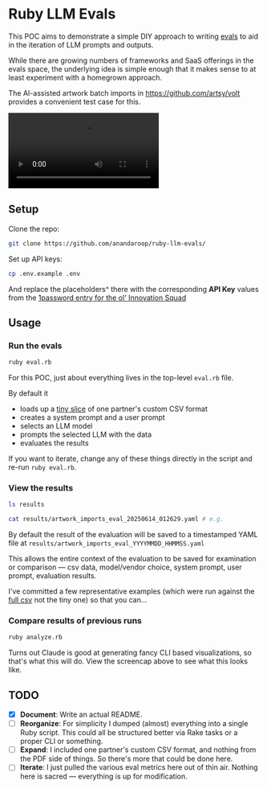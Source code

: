 # Ruby LLM Evals

This POC aims to demonstrate a simple DIY approach to writing [evals](https://www.datacamp.com/blog/llm-evaluation) to aid in the iteration of LLM prompts and outputs.

While there are growing numbers of frameworks and SaaS offerings in the evals space, the underlying idea is simple enough that it makes sense to at least experiment with a homegrown approach.

The AI-assisted artwork batch imports in https://github.com/artsy/volt provides a convenient test case for this.

<video src="https://github.com/user-attachments/assets/cd55fd3d-63f1-45d4-ad5a-9739ee711690"></video>

## Setup

Clone the repo:

```sh
git clone https://github.com/anandaroop/ruby-llm-evals/
```

Set up API keys:

```sh
cp .env.example .env
```

And replace the placeholders^ there with the corresponding **API Key** values from the [1password entry for the ol' Innovation Squad](https://start.1password.com/open/i?a=7P2276AIKNH45NNGS7ZQZMI6XE&v=dblyinpit6u77a4ksc2tgt2hgu&i=ua7lfrl3wll4kd6etiln54th34&h=team-artsy.1password.com)

## Usage

### Run the evals

```sh
ruby eval.rb
```

For this POC, just about everything lives in the top-level `eval.rb` file.

By default it

- loads up a [tiny slice](files/granary-tiny.csv) of one partner's custom CSV format
- creates a system prompt and a user prompt
- selects an LLM model
- prompts the selected LLM with the data
- evaluates the results

If you want to iterate, change any of these things directly in the script and re-run `ruby eval.rb`.

### View the results

```sh
ls results

cat results/artwork_imports_eval_20250614_012629.yaml # e.g.
```

By default the result of the evaluation will be saved to a timestamped YAML file at `results/artwork_imports_eval_YYYYMMDD_HHMMSS.yaml`

This allows the entire context of the evaluation to be saved for examination or comparison — csv data, model/vendor choice, system prompt, user prompt, evaluation results.

I've committed a few representative examples (which were run against the [full csv](files/granary-full.csv) not the tiny one) so that you can…

### Compare results of previous runs

```sh
ruby analyze.rb
```

Turns out Claude is good at generating fancy CLI based visualizations, so that's what this will do. View the screencap above to see what this looks like.

## TODO

- [x] **Document**: Write an actual README.
- [ ] **Reorganize**: For simplicity I dumped (almost) everything into a single Ruby script. This could all be structured better via Rake tasks or a proper CLI or something.
- [ ] **Expand**: I included one partner's custom CSV format, and nothing from the PDF side of things. So there's more that could be done here.
- [ ] **Iterate**: I just pulled the various eval metrics here out of thin air. Nothing here is sacred — everything is up for modification.
